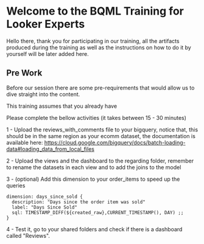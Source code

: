 # Welcome to the BQML Training for Looker Experts 

Hello there, thank you for participating in our training, all the artifacts produced during the training as well as the instructions on how to do it by yourself will be later added here.

## Pre Work

Before our session there are some pre-requirements that would allow us to dive straight into the content.

This training assumes that you already have 

Please complete the bellow activities (it takes between 15 - 30 minutes)

1 - Upload the reviews_with_comments file to your bigquery, notice that, this should be in the same region as your ecomm dataset, the documentation is available here: https://cloud.google.com/bigquery/docs/batch-loading-data#loading_data_from_local_files

2 - Upload the views and the dashboard to the regarding folder, remember to rename the datasets in each view and to add the joins to the model

3 - (optional) Add this dimension to your order_items to speed up the queries

    dimension: days_since_sold {
      description: "Days since the order item was sold"
      label: "Days Since Sold"
      sql: TIMESTAMP_DIFF(${created_raw},CURRENT_TIMESTAMP(), DAY) ;;
    }

4 - Test it, go to your shared folders and check if there is a dashboard called "Reviews".

